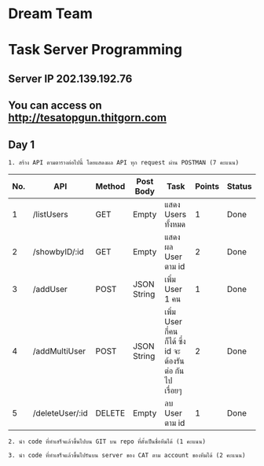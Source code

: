 # Dream Team

# Task Server Programming

## Server IP 202.139.192.76

## You can access on http://tesatopgun.thitgorn.com

## Day 1

```1. สร้าง API ตามตารางต่อไปนี้ โดยแสดงผล API ทุก request ผ่าน POSTMAN (7 คะแนน)```

| No.  | API | Method | Post Body | Task | Points | Status |
| ---- | ---- | ---- | ---- | ---- | ---- | ---- |
| 1 | /listUsers | GET | Empty | แสดง Users ทั้งหมด | 1 | Done |
| 2 | /showbyID/:id | GET | Empty | แสดงผล User ตาม id | 2 | Done |
| 3 | /addUser | POST | JSON String | เพิ่ม User 1 คน | 1 | Done |
| 4 | /addMultiUser | POST | JSON String | เพิ่ม User กี่คนก็ได้ ซึ่ง id จะต้องรันต่อ กันไปเรื่อยๆ | 2 | Done |
| 5 | /deleteUser/:id | DELETE | Empty | ลบ User ตาม id | 1 | Done |

```2. นำ code ที่ทำเสร็จแล้วขึ้นไปบน GIT บน repo ที่ตั้งเป็นชื่อทีมได้ (1 คะแนน)```

```3. นำ code ที่ทำเสร็จแล้วขึ้นไปรันบน server ของ CAT ตาม account ของทีมได้ (2 คะแนน)```